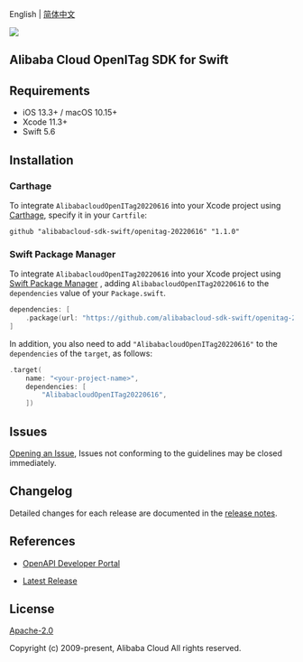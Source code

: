English | [简体中文](README-CN.md)

![](https://aliyunsdk-pages.alicdn.com/icons/AlibabaCloud.svg)

## Alibaba Cloud OpenITag SDK for Swift

## Requirements

- iOS 13.3+ / macOS 10.15+
- Xcode 11.3+
- Swift 5.6

## Installation

### Carthage

To integrate `AlibabacloudOpenITag20220616` into your Xcode project using [Carthage](https://github.com/Carthage/Carthage), specify it in your `Cartfile`:

```ogdl
github "alibabacloud-sdk-swift/openitag-20220616" "1.1.0"
```

### Swift Package Manager

To integrate `AlibabacloudOpenITag20220616` into your Xcode project using [Swift Package Manager](https://swift.org/package-manager/) , adding `AlibabacloudOpenITag20220616` to the `dependencies` value of your `Package.swift`.

```swift
dependencies: [
    .package(url: "https://github.com/alibabacloud-sdk-swift/openitag-20220616.git", from: "1.1.0")
]
```

In addition, you also need to add `"AlibabacloudOpenITag20220616"` to the `dependencies` of the `target`, as follows:

```swift
.target(
    name: "<your-project-name>",
    dependencies: [
        "AlibabacloudOpenITag20220616",
    ])
```

## Issues

[Opening an Issue](https://github.com/alibabacloud-sdk-swift/openitag-20220616/issues/new), Issues not conforming to the guidelines may be closed immediately.

## Changelog

Detailed changes for each release are documented in the [release notes](./ChangeLog.txt).

## References

* [OpenAPI Developer Portal](https://next.api.alibabacloud.com/home)
- [Latest Release](https://github.com/alibabacloud-sdk-swift/openitag-20220616)

## License

[Apache-2.0](http://www.apache.org/licenses/LICENSE-2.0)

Copyright (c) 2009-present, Alibaba Cloud All rights reserved.
